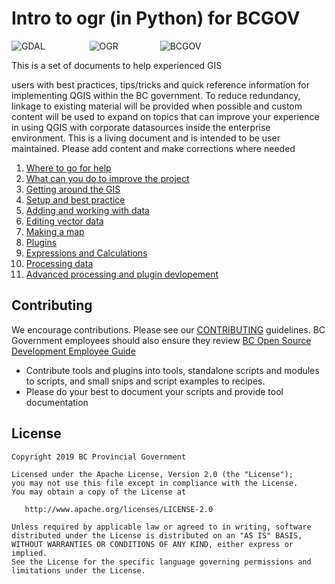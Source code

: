 # Intro to ogr (in Python) for BCGOV

<!-- 
Examples of markdown here: https://www.markdownguide.org/basic-syntax/
Syntax:placing an image from a website    ![myimg](link)
Syntax:placing two separate website images, separated by &nbsp spaces:  ![img1](link1)&nbsp;&nbsp;&nbsp;&nbsp; ![img2](link2)
Syntax:making coloured text (uses HTML):  <span style="color:blue">some *blue* text</span>
-->

![GDAL](https://www.osgeo.org/wp-content/themes/roots/assets/img/logo-osgeo.svg "GDAL")&nbsp;&nbsp;&nbsp;&nbsp;&nbsp;&nbsp;&nbsp;&nbsp;&nbsp;&nbsp;
&nbsp;&nbsp;&nbsp;&nbsp;&nbsp;&nbsp; ![OGR](https://gdal.org/_static/gdalicon.png "OGR")&nbsp;&nbsp;&nbsp;&nbsp;&nbsp;&nbsp;&nbsp;&nbsp;&nbsp;&nbsp;
&nbsp;&nbsp;&nbsp;&nbsp;&nbsp;&nbsp;![BCGOV](https://catalogue.data.gov.bc.ca/assets/gov/images/gov3_bc_logo.png "BCGOV")


This is a set of documents to help experienced GIS 

users with best practices, tips/tricks and quick reference information for implementing QGIS within the BC government. To reduce redundancy, linkage to existing material will be provided when possible and custom content will be used to expand on topics that can improve your experience in using QGIS with corporate datasources inside the enterprise environment. This is a living document and is intended to be user maintained. Please add content and make corrections where needed

1. [Where to go for help](./doc/getting-help.md)
2. [What can you do to improve the project](./doc/improve-qgis.md)
3. [Getting around the GIS](./doc/getting-around.md)
4. [Setup and best practice](./doc/setup-best-practice.md)
4. [Adding and working with data](./doc/data.md)
5. [Editing vector data](./doc/editing.md)
6. [Making a map](./doc/making-maps.md)
7. [Plugins](./doc/plugins.md)
8. [Expressions and Calculations](./doc/expressions.md)
9. [Processing data](./doc/processing.md)
10. [Advanced processing and plugin devlopement](./doc/advanced.md)


## Contributing
We encourage contributions. Please see our [CONTRIBUTING](https://github.com/bcgov/gis-pantry/blob/master/CONTRIBUTING.md) guidelines. BC Government employees should also ensure they review [BC Open Source Development Employee Guide](https://github.com/bcgov/BC-Policy-Framework-For-GitHub/blob/master/BC-Open-Source-Development-Employee-Guide/README.md) 
* Contribute tools and plugins into tools, standalone scripts and modules to scripts, and small snips and script examples to recipes.
* Please do your best to document your scripts and provide tool documentation 


## License
    Copyright 2019 BC Provincial Government

    Licensed under the Apache License, Version 2.0 (the "License");
    you may not use this file except in compliance with the License.
    You may obtain a copy of the License at

       http://www.apache.org/licenses/LICENSE-2.0

    Unless required by applicable law or agreed to in writing, software
    distributed under the License is distributed on an "AS IS" BASIS,
    WITHOUT WARRANTIES OR CONDITIONS OF ANY KIND, either express or implied.
    See the License for the specific language governing permissions and
    limitations under the License.
